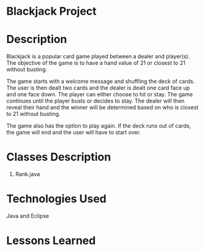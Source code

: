 # Blackjack Project

# Description
Blackjack is a popular card game played between a dealer and player(s). The objective of the game is to have a hand value of 21 or closest to 21 without busting.

The game starts with a welcome message and shuffling the deck of cards. The user is then dealt two cards and the dealer is dealt one card face up and one face down. The player can either choose to hit or stay. The game continues until the player busts or decides to stay. The dealer will then reveal their hand and the winner will be determined based on who is closest to 21 without busting.

 The game also has the option to play again. If the deck runs out of cards, the game will end and the user will have to start over.
 
# Classes Description
1. Rank.java 
# Technologies Used
Java and Eclipse 
# Lessons Learned







